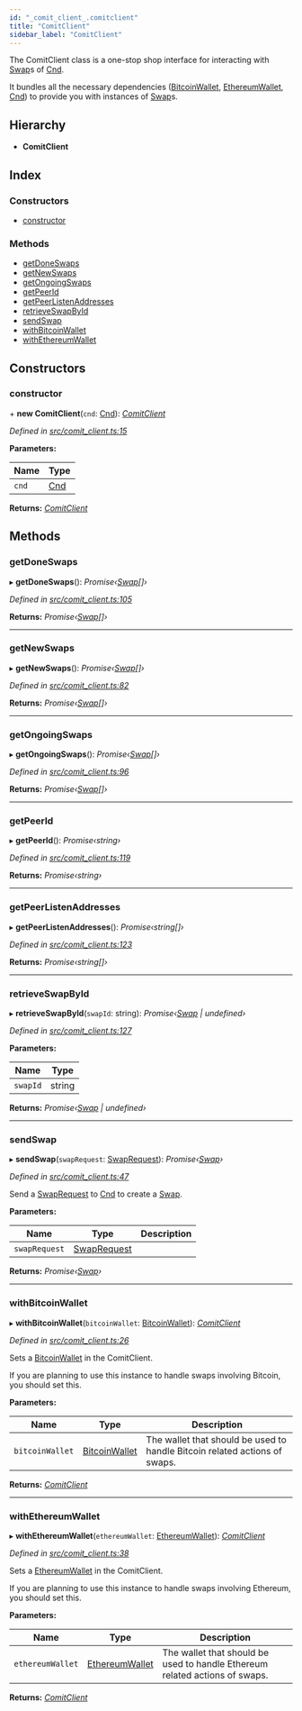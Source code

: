```yaml
---
id: "_comit_client_.comitclient"
title: "ComitClient"
sidebar_label: "ComitClient"
---
```


The ComitClient class is a one-stop shop interface for interacting with [Swap](_swap_.swap.md)s of [Cnd](_cnd_cnd_.cnd.md).

It bundles all the necessary dependencies ([BitcoinWallet](../interfaces/_wallet_bitcoin_.bitcoinwallet.md), [EthereumWallet](_wallet_ethereum_.ethereumwallet.md), [Cnd](_cnd_cnd_.cnd.md)) to
provide you with instances of [Swap](_swap_.swap.md)s.

## Hierarchy

* **ComitClient**

## Index

### Constructors

* [constructor](_comit_client_.comitclient.md#constructor)

### Methods

* [getDoneSwaps](_comit_client_.comitclient.md#getdoneswaps)
* [getNewSwaps](_comit_client_.comitclient.md#getnewswaps)
* [getOngoingSwaps](_comit_client_.comitclient.md#getongoingswaps)
* [getPeerId](_comit_client_.comitclient.md#getpeerid)
* [getPeerListenAddresses](_comit_client_.comitclient.md#getpeerlistenaddresses)
* [retrieveSwapById](_comit_client_.comitclient.md#retrieveswapbyid)
* [sendSwap](_comit_client_.comitclient.md#sendswap)
* [withBitcoinWallet](_comit_client_.comitclient.md#withbitcoinwallet)
* [withEthereumWallet](_comit_client_.comitclient.md#withethereumwallet)

## Constructors

###  constructor

\+ **new ComitClient**(`cnd`: [Cnd](_cnd_cnd_.cnd.md)): *[ComitClient](_comit_client_.comitclient.md)*

*Defined in [src/comit_client.ts:15](https://github.com/comit-network/comit-js-sdk/blob/cef77e4/src/comit_client.ts#L15)*

**Parameters:**

Name | Type |
------ | ------ |
`cnd` | [Cnd](_cnd_cnd_.cnd.md) |

**Returns:** *[ComitClient](_comit_client_.comitclient.md)*

## Methods

###  getDoneSwaps

▸ **getDoneSwaps**(): *Promise‹[Swap](_swap_.swap.md)[]›*

*Defined in [src/comit_client.ts:105](https://github.com/comit-network/comit-js-sdk/blob/cef77e4/src/comit_client.ts#L105)*

**Returns:** *Promise‹[Swap](_swap_.swap.md)[]›*

___

###  getNewSwaps

▸ **getNewSwaps**(): *Promise‹[Swap](_swap_.swap.md)[]›*

*Defined in [src/comit_client.ts:82](https://github.com/comit-network/comit-js-sdk/blob/cef77e4/src/comit_client.ts#L82)*

**Returns:** *Promise‹[Swap](_swap_.swap.md)[]›*

___

###  getOngoingSwaps

▸ **getOngoingSwaps**(): *Promise‹[Swap](_swap_.swap.md)[]›*

*Defined in [src/comit_client.ts:96](https://github.com/comit-network/comit-js-sdk/blob/cef77e4/src/comit_client.ts#L96)*

**Returns:** *Promise‹[Swap](_swap_.swap.md)[]›*

___

###  getPeerId

▸ **getPeerId**(): *Promise‹string›*

*Defined in [src/comit_client.ts:119](https://github.com/comit-network/comit-js-sdk/blob/cef77e4/src/comit_client.ts#L119)*

**Returns:** *Promise‹string›*

___

###  getPeerListenAddresses

▸ **getPeerListenAddresses**(): *Promise‹string[]›*

*Defined in [src/comit_client.ts:123](https://github.com/comit-network/comit-js-sdk/blob/cef77e4/src/comit_client.ts#L123)*

**Returns:** *Promise‹string[]›*

___

###  retrieveSwapById

▸ **retrieveSwapById**(`swapId`: string): *Promise‹[Swap](_swap_.swap.md) | undefined›*

*Defined in [src/comit_client.ts:127](https://github.com/comit-network/comit-js-sdk/blob/cef77e4/src/comit_client.ts#L127)*

**Parameters:**

Name | Type |
------ | ------ |
`swapId` | string |

**Returns:** *Promise‹[Swap](_swap_.swap.md) | undefined›*

___

###  sendSwap

▸ **sendSwap**(`swapRequest`: [SwapRequest](../interfaces/_cnd_cnd_.swaprequest.md)): *Promise‹[Swap](_swap_.swap.md)›*

*Defined in [src/comit_client.ts:47](https://github.com/comit-network/comit-js-sdk/blob/cef77e4/src/comit_client.ts#L47)*

Send a [SwapRequest](../interfaces/_cnd_cnd_.swaprequest.md) to [Cnd](_cnd_cnd_.cnd.md) to create a [Swap](_swap_.swap.md).

**Parameters:**

Name | Type | Description |
------ | ------ | ------ |
`swapRequest` | [SwapRequest](../interfaces/_cnd_cnd_.swaprequest.md) |   |

**Returns:** *Promise‹[Swap](_swap_.swap.md)›*

___

###  withBitcoinWallet

▸ **withBitcoinWallet**(`bitcoinWallet`: [BitcoinWallet](../interfaces/_wallet_bitcoin_.bitcoinwallet.md)): *[ComitClient](_comit_client_.comitclient.md)*

*Defined in [src/comit_client.ts:26](https://github.com/comit-network/comit-js-sdk/blob/cef77e4/src/comit_client.ts#L26)*

Sets a [BitcoinWallet](../interfaces/_wallet_bitcoin_.bitcoinwallet.md) in the ComitClient.

If you are planning to use this instance to handle swaps involving Bitcoin, you should set this.

**Parameters:**

Name | Type | Description |
------ | ------ | ------ |
`bitcoinWallet` | [BitcoinWallet](../interfaces/_wallet_bitcoin_.bitcoinwallet.md) | The wallet that should be used to handle Bitcoin related actions of swaps.  |

**Returns:** *[ComitClient](_comit_client_.comitclient.md)*

___

###  withEthereumWallet

▸ **withEthereumWallet**(`ethereumWallet`: [EthereumWallet](_wallet_ethereum_.ethereumwallet.md)): *[ComitClient](_comit_client_.comitclient.md)*

*Defined in [src/comit_client.ts:38](https://github.com/comit-network/comit-js-sdk/blob/cef77e4/src/comit_client.ts#L38)*

Sets a [EthereumWallet](_wallet_ethereum_.ethereumwallet.md) in the ComitClient.

If you are planning to use this instance to handle swaps involving Ethereum, you should set this.

**Parameters:**

Name | Type | Description |
------ | ------ | ------ |
`ethereumWallet` | [EthereumWallet](_wallet_ethereum_.ethereumwallet.md) | The wallet that should be used to handle Ethereum related actions of swaps.  |

**Returns:** *[ComitClient](_comit_client_.comitclient.md)*
